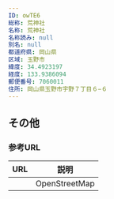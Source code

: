 ```yaml
---
ID: owTE6
総称: 荒神社
名称: 荒神社
名称読み: null
別名: null
都道府県: 岡山県
区域: 玉野市
緯度: 34.4923197
経度: 133.9386094
郵便番号: 7060011
住所: 岡山県玉野市宇野７丁目６−６
---
```


## その他

### 参考URL

| URL | 説明          |
| --- | ------------- |
|     | OpenStreetMap |
